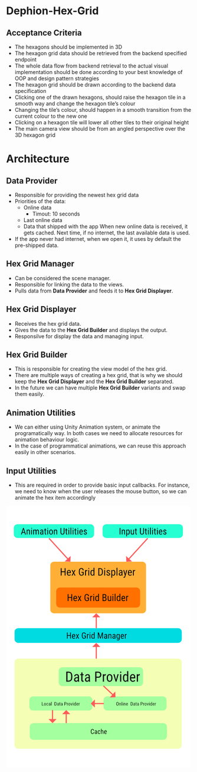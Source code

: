 # Dephion-Hex-Grid

## Acceptance Criteria
- The hexagons should be implemented in 3D
- The hexagon grid data should be retrieved from the backend specified endpoint 
- The whole data flow from backend retrieval to the actual visual implementation
should be done according to your best knowledge of OOP and design pattern
strategies
- The hexagon grid should be drawn according to the backend data specification 
- Clicking one of the drawn hexagons, should raise the hexagon tile in a smooth way and change the hexagon tile’s colour
- Changing the tile’s colour, should happen in a smooth transition from the current colour to the new one
- Clicking on a hexagon tile will lower all other tiles to their original height
- The main camera view should be from an angled perspective over the 3D
hexagon grid

# Architecture

## Data Provider
- Responsible for providing the newest hex grid data
- Priorities of the data:
  - Online data
    - Timout: 10 seconds
  - Last online data
  - Data that shipped with the app
When new online data is received, it gets cached. Next time, if no internet, the last available data is used.
- If the app never had internet, when we open it, it uses by default the pre-shipped data.

## Hex Grid Manager
- Can be considered the scene manager.
- Responsible for linking the data to the views.
- Pulls data from **Data Provider** and feeds it to **Hex Grid Displayer**.

## Hex Grid Displayer
- Receives the hex grid data.
- Gives the data to the **Hex Grid Builder** and displays the output.
- Responsilve for display the data and managing input.

## Hex Grid Builder
- This is responsible for creating the view model of the hex grid.
- There are multiple ways of creating a hex grid, that is why we should keep the **Hex Grid Displayer** and the **Hex Grid Builder** separated.
- In the future we can have multiple **Hex Grid Builder** variants and swap them easily.

## Animation Utilities
- We can either using Unity Animation system, or animate the programatically way. In both cases we need to allocate resources for animation behaviour logic.
- In the case of programmatical animations, we can reuse this approach easily in other scenarios.

## Input Utilities
- This are required in order to provide basic input callbacks. For instance, we need to know when the user releases the mouse button, so we can animate the hex item accordingly

![Architecture](/hex%20grid.jpg?raw=true)
